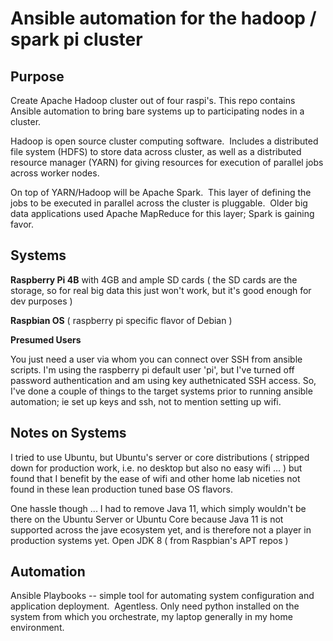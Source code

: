 Ansible automation for the hadoop / spark pi cluster
=====================================================

Purpose
-------

Create Apache Hadoop cluster out of four raspi's.  This repo contains Ansible automation to bring bare systems up to participating nodes in a cluster.

Hadoop is open source cluster computing software.  Includes a distributed file system (HDFS) to store data across cluster,
as well as a distributed resource manager (YARN) for giving resources for execution of parallel jobs across worker nodes.

On top of YARN/Hadoop will be Apache Spark.  This layer of defining the jobs to be executed in parallel across the cluster
is pluggable.  Older big data applications used Apache MapReduce for this layer; Spark is gaining favor.

Systems
-------

**Raspberry Pi 4B** with 4GB and ample SD cards ( the SD cards are the storage, so for real big data this just won't work, 
but it's good enough for dev purposes )  

**Raspbian OS** ( raspberry pi specific flavor of Debian )  

**Presumed Users**  

You just need a user via whom you can connect over SSH from ansible scripts.  I'm using the raspberry pi default user 'pi', but I've turned off password authentication and am using key authetnicated SSH access.  So, I've done a couple of things to the target systems prior to running ansible automation; ie set up keys and ssh, not to mention setting up wifi.

Notes on Systems
----------------

I tried to use Ubuntu, but Ubuntu's server or core distributions ( stripped down for production work, i.e. no desktop but also no easy wifi ... ) but found that I benefit by the ease of wifi and other home lab niceties not found in these lean production tuned base OS flavors. 

One hassle though ... I had to remove Java 11, which simply wouldn't be there on the Ubuntu Server or Ubuntu Core because Java 11 is not supported across the jave ecosystem yet, and is therefore not a player in production systems yet.
Open JDK 8 ( from Raspbian's APT repos )

Automation
----------

Ansible Playbooks -- simple tool for automating system configuration and application deployment.  Agentless.
Only need python installed on the system from which you orchestrate, my laptop generally in my home environment.     

